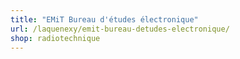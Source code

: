 ```yaml
---
title: "EMiT Bureau d'études électronique"
url: /laquenexy/emit-bureau-detudes-electronique/
shop: radiotechnique
---
```

